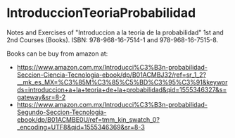 # IntroduccionTeoriaProbabilidad
Notes and Exercises of "Introduccion a la teoria de la probabilidad" 1st and 2nd Courses (Books). ISBN: 978-968-16-7514-1 and 978-968-16-7515-8.

Books can be buy from amazon at:

   * https://www.amazon.com.mx/Introducci%C3%B3n-probabilidad-Seccion-Ciencia-Tecnologia-ebook/dp/B01ACMBJ32/ref=sr_1_2?__mk_es_MX=%C3%85M%C3%85%C5%BD%C3%95%C3%91&keywords=introduccion+a+la+teoria+de+la+probabilidad&qid=1555346327&s=gateway&sr=8-2
   * https://www.amazon.com.mx/Introducci%C3%B3n-probabilidad-Segundo-Seccion-Tecnologia-ebook/dp/B01ACMBE0U/ref=tmm_kin_swatch_0?_encoding=UTF8&qid=1555346369&sr=8-3
   